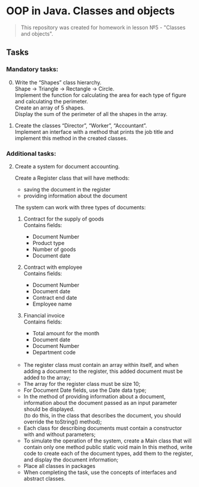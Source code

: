 # OOP in Java. Classes and objects

>This repository was created for homework in lesson №5 - "Classes and objects".
## Tasks

### Mandatory tasks:
0. Write the “Shapes” class hierarchy.   
   Shape -> Triangle -> Rectangle -> Circle.  
   Implement the function for calculating the area for each type of figure and calculating the perimeter.  
   Create an array of 5 shapes.   
   Display the sum of the perimeter of all the shapes in the array.  

1. Create the classes “Director”, “Worker”, “Accountant”.  
   Implement an interface with a method that prints the job title and implement this method in the created classes.  
### Additional tasks:
2. Create a system for document accounting.

   Create a Register class that will have methods:  
   - saving the document in the register  
   - providing information about the document  
   
   The system can work with three types of documents:  
   1. Contract for the supply of goods   
      Contains fields:  
      - Document Number  
      - Product type  
      - Number of goods  
      - Document date  
   
   2. Contract with employee  
      Contains fields:
      - Document Number
      - Document date
      - Contract end date
      - Employee name
   
   3. Financial invoice  
   Contains fields:
      - Total amount for the month
      - Document date
      - Document Number
      - Department code         
     
   <br/>  

   - The register class must contain an array within itself, and when adding a document to the register, this added document must be added to the array;  
   - The array for the register class must be size 10;  
   - For Document Date fields, use the Date data type;  
   - In the method of providing information about a document, information about the document passed as an input parameter should be displayed.  
     (to do this, in the class that describes the document, you should override the toString() method);
   - Each class for describing documents must contain a constructor with and without parameters;
   - To simulate the operation of the system, create a Main class that will contain only one method public static void main
     In this method, write code to create each of the document types, add them to the register, and display the document information;
   - Place all classes in packages
   - When completing the task, use the concepts of interfaces and abstract classes.
